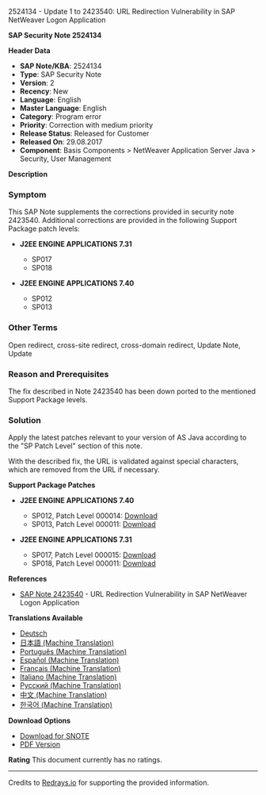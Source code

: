 2524134 - Update 1 to 2423540: URL Redirection Vulnerability in SAP NetWeaver Logon Application

**SAP Security Note 2524134**

**Header Data**
- **SAP Note/KBA**: 2524134
- **Type**: SAP Security Note
- **Version**: 2
- **Recency**: New
- **Language**: English
- **Master Language**: English
- **Category**: Program error
- **Priority**: Correction with medium priority
- **Release Status**: Released for Customer
- **Released On**: 29.08.2017
- **Component**: Basis Components > NetWeaver Application Server Java > Security, User Management

**Description**

### Symptom
This SAP Note supplements the corrections provided in security note 2423540. Additional corrections are provided in the following Support Package patch levels:

- **J2EE ENGINE APPLICATIONS 7.31**
  - SP017
  - SP018

- **J2EE ENGINE APPLICATIONS 7.40**
  - SP012
  - SP013

### Other Terms
Open redirect, cross-site redirect, cross-domain redirect, Update Note, Update

### Reason and Prerequisites
The fix described in Note 2423540 has been down ported to the mentioned Support Package levels.

### Solution
Apply the latest patches relevant to your version of AS Java according to the "SP Patch Level" section of this note.

With the described fix, the URL is validated against special characters, which are removed from the URL if necessary.

**Support Package Patches**
- **J2EE ENGINE APPLICATIONS 7.40**
  - SP012, Patch Level 000014: [Download](https://notesdownloads.sap.com/note/0040000019558232017)
  - SP013, Patch Level 000011: [Download](https://notesdownloads.sap.com/note/0040000019558232017)
  
- **J2EE ENGINE APPLICATIONS 7.31**
  - SP017, Patch Level 000015: [Download](https://notesdownloads.sap.com/note/0040000019558232017)
  - SP018, Patch Level 000011: [Download](https://notesdownloads.sap.com/note/0040000019558232017)

**References**
- [SAP Note 2423540](https://me.sap.com/notes/2423540) - URL Redirection Vulnerability in SAP NetWeaver Logon Application

**Translations Available**
- [Deutsch](https://me.sap.com/notes/0002524134/D)
- [日本語 (Machine Translation)](https://me.sap.com/notes/0002524134/J)
- [Português (Machine Translation)](https://me.sap.com/notes/0002524134/P)
- [Español (Machine Translation)](https://me.sap.com/notes/0002524134/S)
- [Français (Machine Translation)](https://me.sap.com/notes/0002524134/F)
- [Italiano (Machine Translation)](https://me.sap.com/notes/0002524134/I)
- [Русский (Machine Translation)](https://me.sap.com/notes/0002524134/R)
- [中文 (Machine Translation)](https://me.sap.com/notes/0002524134/1)
- [한국어 (Machine Translation)](https://me.sap.com/notes/0002524134/3)

**Download Options**
- [Download for SNOTE](https://notesdownloads.sap.com/note/0040000019558232017)
- [PDF Version](https://userapps.support.sap.com/sap/support/sfm/notes/print/0002524134?language=en-US&token=B3B256F04177B41A1BCAA667A59FCD21)

**Rating**
This document currently has no ratings.

---

Credits to [Redrays.io](https://redrays.io) for supporting the provided information.